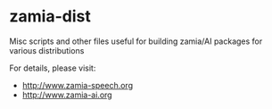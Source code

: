 # zamia-dist
Misc scripts and other files useful for building zamia/AI packages for various distributions

For details, please visit:

* http://www.zamia-speech.org
* http://www.zamia-ai.org

